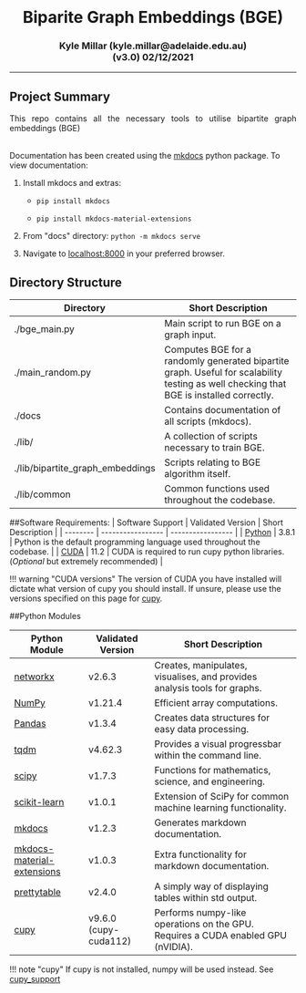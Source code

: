<div align="center">
<h1 style="margin-top:0; margin-bottom: 0">Biparite Graph Embeddings (BGE)</h1>
<h3>Kyle Millar (kyle.millar@adelaide.edu.au)<br>(v3.0) 02/12/2021</h3>
</div>

- - - -
 
<h2> Project Summary </h2>
<div style="text-align: justify">
This repo contains all the necessary tools to utilise bipartite graph embeddings (BGE)
</div>
<br>

Documentation has been created using the [mkdocs](https://pypi.org/project/mkdocs/) python package. To view documentation:
1. Install mkdocs and extras: 
    
   -  ``pip install mkdocs``
    
   - ``pip install mkdocs-material-extensions``
    
2. From "docs" directory: ``python -m mkdocs serve``
3. Navigate to [localhost:8000](http://localhost:8000) in your preferred browser.


<h2> Directory Structure </h2>

| Directory                      | Short Description                                                                                     |
|--------------------------------|-------------------------------------------------------------------------------------------------------|
| ./bge_main.py                    | Main script to run BGE on a graph input.                                              |
| ./main_random.py                 | Computes BGE for a randomly generated bipartite graph. Useful for scalability testing as well checking that BGE is installed correctly. | 
| ./docs                           | Contains documentation of all scripts (mkdocs).                                                      |
| ./lib/                           | A collection of scripts necessary to train BGE.                        |
| ./lib/bipartite_graph_embeddings | Scripts relating to BGE algorithm itself.                                        |
| ./lib/common                     | Common functions used throughout the codebase.                                                      |


##Software Requirements:
| Software Support | Validated Version | Short Description |
| -------- | ----------------- | ----------------- |
| [Python](https://www.python.org/downloads/release/python-360/) | 3.8.1 | Python is the default programming language used throughout the codebase. |
| [CUDA](https://developer.nvidia.com/cuda-zone) | 11.2 | CUDA is required to run cupy python libraries. (*Optional* but extremely recommended) |

    
!!! warning "CUDA versions"
    The version of CUDA you have installed will dictate what version of cupy you should install. 
    If unsure, please use the versions specified on this page for [cupy](https://docs.cupy.dev/en/stable/install.html).


##Python Modules

| Python Module                                             | Validated Version | Short Description                                                      |
|-----------------------------------------------------------| ------- |----------------------------------------------------------------------------------|
| [networkx](https://pypi.org/project/networkx/)            | v2.6.3  | Creates, manipulates, visualises, and provides analysis tools for graphs.        |
| [NumPy](https://pypi.org/project/numpy/)                  | v1.21.4 | Efficient array computations.                                                    |
| [Pandas](https://pypi.org/project/pandas/)                | v1.3.4  | Creates data structures for easy data processing.                                |
| [tqdm](https://pypi.org/project/tqdm/)                    | v4.62.3 | Provides a visual progressbar within the command line.                           |
| [scipy](https://pypi.org/project/scipy/)                  | v1.7.3  | Functions for mathematics, science, and engineering.                             |
| [scikit-learn](https://pypi.org/project/scikit-learn/)    | v1.0.1  | Extension of SciPy for common machine learning functionality.                    |
| [mkdocs](https://pypi.org/project/mkdocs/)                | v1.2.3  | Generates markdown documentation.                                                |
| [mkdocs-material-extensions](https://pypi.org/project/mkdocs-material-extensions/) | v1.0.3 | Extra functionality for markdown documentation.            |
| [prettytable](https://pypi.org/project/prettytable/)      | v2.4.0  | A simply way of displaying tables within std output.                             |
| [cupy](https://pypi.org/project/cupy/)                    | v9.6.0  (cupy-cuda112) | Performs numpy-like operations on the GPU. Requires a CUDA enabled GPU (nVIDIA). |


!!! note "cupy"
    If cupy is not installed, numpy will be used instead. See [cupy_support](http://localhost:8000/common/cupy_support.md)